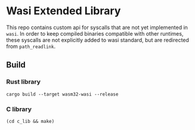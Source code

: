 # Wasi Extended Library

This repo contains custom api for syscalls that are not yet implemented in `wasi`. In order to keep compiled binaries compatible with other runtimes, these syscalls are not explicitly added to wasi standard, but are redirected from `path_readlink`.

## Build

### Rust library

```
cargo build --target wasm32-wasi --release
```

### C library

```
(cd c_lib && make)
```
